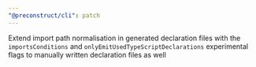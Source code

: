 ```yaml
---
"@preconstruct/cli": patch
---
```


Extend import path normalisation in generated declaration files with the `importsConditions` and `onlyEmitUsedTypeScriptDeclarations` experimental flags to manually written declaration files as well
